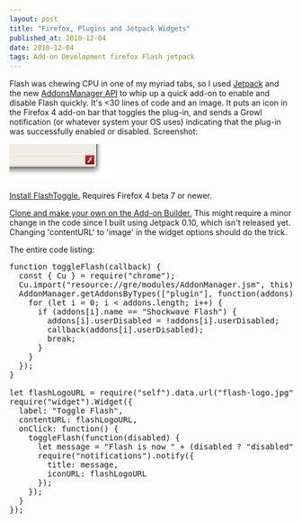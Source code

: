 ```yaml
---
layout: post
title: "Firefox, Plugins and Jetpack Widgets"
published_at: 2010-12-04
date: 2010-12-04
tags: Add-on Development firefox Flash jetpack
---
```


Flash was chewing CPU in one of my myriad tabs, so I used [Jetpack](https://jetpack.mozillalabs.com/) and the new [AddonsManager API](https://developer.mozilla.org/en/Addons/Add-on_Manager) to whip up a quick add-on to enable and disable Flash quickly. It's <30 lines of code and an image. It puts an icon in the Firefox 4 add-on bar that toggles the plug-in, and sends a Growl notification (or whatever system your OS uses) indicating that the plug-in was successfully enabled or disabled. Screenshot:

![](flashtoggle.png "flashtoggle")

[Install FlashToggle.](https://addons.mozilla.org/en-US/firefox/addon/260486/) Requires Firefox 4 beta 7 or newer.

[Clone and make your own on the Add-on Builder.](https://builder.mozillalabs.com/addon/1004584/latest/) This might require a minor change in the code since I built using Jetpack 0.10, which isn't released yet. Changing 'contentURL' to 'image' in the widget options should do the trick.

The entire code listing:
<pre>function toggleFlash(callback) {
  const { Cu } = require("chrome");
  Cu.import("resource://gre/modules/AddonManager.jsm", this);
  AddonManager.getAddonsByTypes(["plugin"], function(addons) {
    for (let i = 0; i < addons.length; i++) {
      if (addons[i].name == "Shockwave Flash") {
        addons[i].userDisabled = !addons[i].userDisabled;
        callback(addons[i].userDisabled);
        break;
      }
    }
  });
}

let flashLogoURL = require("self").data.url("flash-logo.jpg");
require("widget").Widget({
  label: "Toggle Flash",
  contentURL: flashLogoURL,
  onClick: function() {
    toggleFlash(function(disabled) {
      let message = "Flash is now " + (disabled ? "disabled" : "enabled") + ".";
      require("notifications").notify({
        title: message,
        iconURL: flashLogoURL
      });
    });
  }
});</pre>